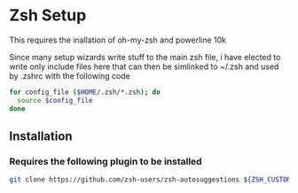 # Zsh Setup
This requires the inallation of oh-my-zsh and powerline 10k

Since many setup wizards write stuff to the main zsh file, i have elected to
write only include files here that can then be simlinked to ~/.zsh and used by
.zshrc with the following code

```sh
for config_file ($HOME/.zsh/*.zsh); do
  source $config_file
done
```

## Installation

### Requires the following plugin to be installed
```sh
git clone https://github.com/zsh-users/zsh-autosuggestions ${ZSH_CUSTOM:-~/.oh-my-zsh/custom}/plugins/zsh-autosuggestions
```
